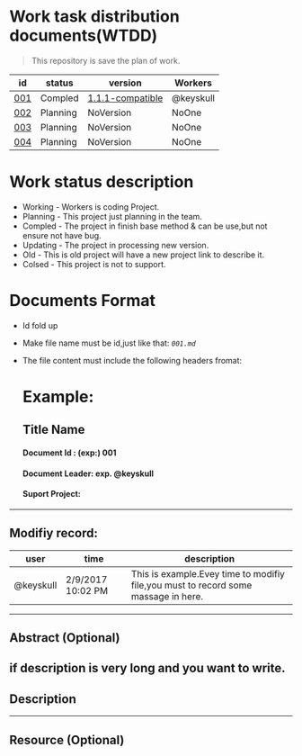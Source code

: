 # Work task distribution documents(WTDD)

> This repository is save the plan of work.

 id | status | version | Workers
 ------------- | -------- | --------- | -----
 [001](001.md) | Compled  | [1.1.1-compatible](https://github.com/Big2/FirebaseUI-Android/tree/1.1.1-compatible) | @keyskull 
 [002](002.md) | Planning | NoVersion | NoOne
 [003](003.md) | Planning | NoVersion | NoOne
 [004](004.md) | Planning | NoVersion | NoOne
 
 # Work status description
* Working - Workers is coding Project.
* Planning - This project just planning in the team.
* Compled - The project in finish base method & can be use,but not ensure not have bug.
* Updating - The project in processing new version.
* Old - This is old project will have a new project link to describe it.
* Colsed - This project is not to support.

 # Documents Format
* Id fold up
* Make file name must be id,just like that: *`001.md`*
* The file content must include the following headers fromat:
  
  # Example:
  ## Title Name
  #### Document Id : (exp:) 001
  #### Document Leader: exp. @keyskull
  #### Suport Project:
 
 -----------------------
 ## Modifiy record:
 user|time|description
 ----|----|----
 @keyskull |2/9/2017 10:02 PM| This is example.Evey time to modifiy file,you must to record some massage in here.
 -----------------
 ## Abstract (Optional)
 if description is very long and you want to write.
 -----------------
 ## Description
  ----------------
  ## Resource (Optional)
